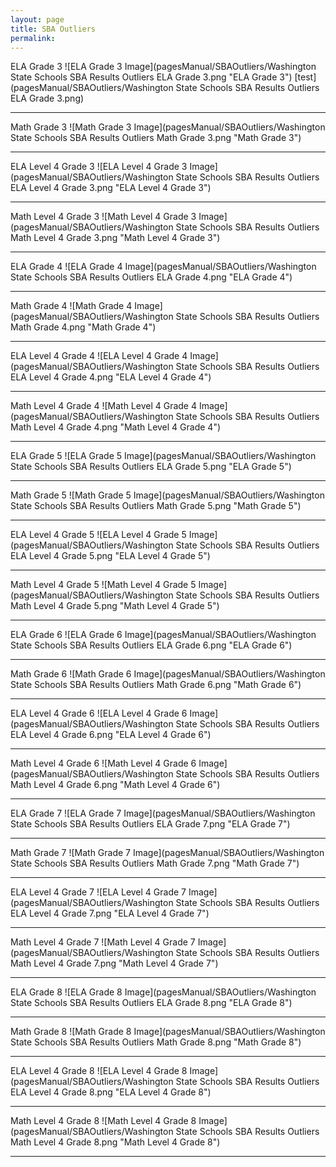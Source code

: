 ```yaml
---
layout: page
title: SBA Outliers
permalink:
---
```


ELA Grade 3
![ELA Grade 3 Image](pagesManual/SBAOutliers/Washington State Schools SBA Results Outliers ELA Grade 3.png "ELA Grade 3")
[test](pagesManual/SBAOutliers/Washington State Schools SBA Results Outliers ELA Grade 3.png)

___

Math Grade 3
![Math Grade 3 Image](pagesManual/SBAOutliers/Washington State Schools SBA Results Outliers Math Grade 3.png "Math Grade 3")

___

ELA Level 4 Grade 3
![ELA Level 4 Grade 3 Image](pagesManual/SBAOutliers/Washington State Schools SBA Results Outliers ELA Level 4 Grade 3.png "ELA Level 4 Grade 3")

___

Math Level 4 Grade 3
![Math Level 4 Grade 3 Image](pagesManual/SBAOutliers/Washington State Schools SBA Results Outliers Math Level 4 Grade 3.png "Math Level 4 Grade 3")

___

ELA Grade 4
![ELA Grade 4 Image](pagesManual/SBAOutliers/Washington State Schools SBA Results Outliers ELA Grade 4.png "ELA Grade 4")

___

Math Grade 4
![Math Grade 4 Image](pagesManual/SBAOutliers/Washington State Schools SBA Results Outliers Math Grade 4.png "Math Grade 4")

___

ELA Level 4 Grade 4
![ELA Level 4 Grade 4 Image](pagesManual/SBAOutliers/Washington State Schools SBA Results Outliers ELA Level 4 Grade 4.png "ELA Level 4 Grade 4")

___

Math Level 4 Grade 4
![Math Level 4 Grade 4 Image](pagesManual/SBAOutliers/Washington State Schools SBA Results Outliers Math Level 4 Grade 4.png "Math Level 4 Grade 4")

___

ELA Grade 5
![ELA Grade 5 Image](pagesManual/SBAOutliers/Washington State Schools SBA Results Outliers ELA Grade 5.png "ELA Grade 5")

___

Math Grade 5
![Math Grade 5 Image](pagesManual/SBAOutliers/Washington State Schools SBA Results Outliers Math Grade 5.png "Math Grade 5")

___

ELA Level 4 Grade 5
![ELA Level 4 Grade 5 Image](pagesManual/SBAOutliers/Washington State Schools SBA Results Outliers ELA Level 4 Grade 5.png "ELA Level 4 Grade 5")

___

Math Level 4 Grade 5
![Math Level 4 Grade 5 Image](pagesManual/SBAOutliers/Washington State Schools SBA Results Outliers Math Level 4 Grade 5.png "Math Level 4 Grade 5")

___

ELA Grade 6
![ELA Grade 6 Image](pagesManual/SBAOutliers/Washington State Schools SBA Results Outliers ELA Grade 6.png "ELA Grade 6")

___

Math Grade 6
![Math Grade 6 Image](pagesManual/SBAOutliers/Washington State Schools SBA Results Outliers Math Grade 6.png "Math Grade 6")

___

ELA Level 4 Grade 6
![ELA Level 4 Grade 6 Image](pagesManual/SBAOutliers/Washington State Schools SBA Results Outliers ELA Level 4 Grade 6.png "ELA Level 4 Grade 6")

___

Math Level 4 Grade 6
![Math Level 4 Grade 6 Image](pagesManual/SBAOutliers/Washington State Schools SBA Results Outliers Math Level 4 Grade 6.png "Math Level 4 Grade 6")

___

ELA Grade 7
![ELA Grade 7 Image](pagesManual/SBAOutliers/Washington State Schools SBA Results Outliers ELA Grade 7.png "ELA Grade 7")

___

Math Grade 7
![Math Grade 7 Image](pagesManual/SBAOutliers/Washington State Schools SBA Results Outliers Math Grade 7.png "Math Grade 7")

___

ELA Level 4 Grade 7
![ELA Level 4 Grade 7 Image](pagesManual/SBAOutliers/Washington State Schools SBA Results Outliers ELA Level 4 Grade 7.png "ELA Level 4 Grade 7")

___

Math Level 4 Grade 7
![Math Level 4 Grade 7 Image](pagesManual/SBAOutliers/Washington State Schools SBA Results Outliers Math Level 4 Grade 7.png "Math Level 4 Grade 7")

___

ELA Grade 8
![ELA Grade 8 Image](pagesManual/SBAOutliers/Washington State Schools SBA Results Outliers ELA Grade 8.png "ELA Grade 8")

___

Math Grade 8
![Math Grade 8 Image](pagesManual/SBAOutliers/Washington State Schools SBA Results Outliers Math Grade 8.png "Math Grade 8")

___

ELA Level 4 Grade 8
![ELA Level 4 Grade 8 Image](pagesManual/SBAOutliers/Washington State Schools SBA Results Outliers ELA Level 4 Grade 8.png "ELA Level 4 Grade 8")

___

Math Level 4 Grade 8
![Math Level 4 Grade 8 Image](pagesManual/SBAOutliers/Washington State Schools SBA Results Outliers Math Level 4 Grade 8.png "Math Level 4 Grade 8")

___
